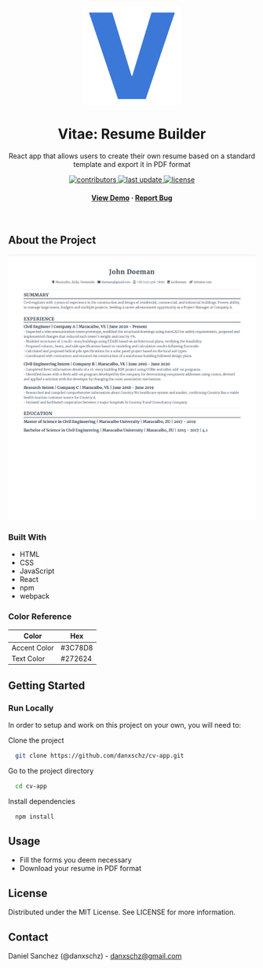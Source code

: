 <div align="center">
  <img src="src/assets/logo.png" alt="logo" width="200" height="auto">
  <h1>Vitae: Resume Builder</h1>

  <p>
  React app that allows users to create their own resume based on a standard template and export it in PDF format
  </p>

  <p>
    <a href="https://github.com/danxschz/cv-app/graphs/contributors">
      <img src="https://img.shields.io/github/contributors/danxschz/cv-app" alt="contributors">
    </a>
    <a href="https://github.com/danxschz/cv-app/commits/main">
      <img src="https://img.shields.io/github/last-commit/danxschz/cv-app" alt="last update">
    </a>
    <a href="https://github.com/danxschz/cv-app/blob/master/LICENSE">
      <img src="https://img.shields.io/github/license/danxschz/cv-app.svg" alt="license">
    </a>
  </p>

  <h4>
    <a href="https://danxschz.github.io/cv-app">View Demo</a>
    <span> · </span>
    <a href="https://github.com/danxschz/cv-app/issues/">Report Bug</a>
  </h4>
</div>

<br>

## About the Project

<div align="center"> 
  <img src="screenshots/resume-example.png" alt="resume example" width="700" height="auto"/>
</div>

### Built With

- HTML
- CSS
- JavaScript
- React
- npm
- webpack

### Color Reference

| Color             | Hex                                                                |
| ----------------- | ------------------------------------------------------------------ |
| Accent Color | #3C78D8 |
| Text Color | #272624 |

## Getting Started

### Run Locally

In order to setup and work on this project on your own, you will need to:

Clone the project

```bash
  git clone https://github.com/danxschz/cv-app.git
```

Go to the project directory

```bash
  cd cv-app
```

Install dependencies

```bash
  npm install
```

## Usage

- Fill the forms you deem necessary
- Download your resume in PDF format

## License

Distributed under the MIT License. See LICENSE for more information.

## Contact

Daniel Sanchez (@danxschz) - danxschz@gmail.com